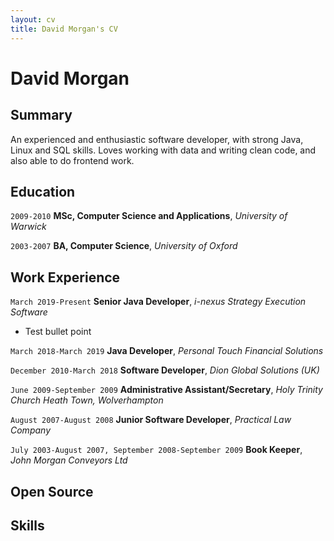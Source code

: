 ```yaml
---
layout: cv
title: David Morgan's CV
---
```

# David Morgan

## Summary
An experienced and enthusiastic software developer, with strong Java, Linux and SQL skills. Loves working with data and writing clean code, and also able to do frontend work.

## Education
`2009-2010`
**MSc, Computer Science and Applications**, *University of Warwick*

`2003-2007`
**BA, Computer Science**, *University of Oxford*

## Work Experience
`March 2019-Present`
**Senior Java Developer**, *i-nexus Strategy Execution Software*
- Test bullet point

`March 2018-March 2019`
**Java Developer**, *Personal Touch Financial Solutions*

`December 2010-March 2018`
**Software Developer**, *Dion Global Solutions (UK)*

`June 2009-September 2009`
**Administrative Assistant/Secretary**, *Holy Trinity Church Heath Town, Wolverhampton*

`August 2007-August 2008`
**Junior Software Developer**, *Practical Law Company*

`July 2003-August 2007, September 2008-September 2009`
**Book Keeper**, *John Morgan Conveyors Ltd*

## Open Source

## Skills


<!-- ### Footer

Last updated: May 2013 -->
